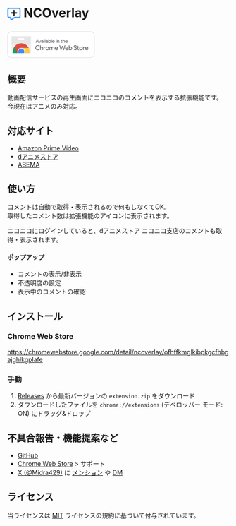 # <sub><img src="assets/icon.png" width="30px" height="30px"></sub> NCOverlay

[<img src="assets/badges/chrome.png" height="60px">](https://chromewebstore.google.com/detail/ofhffkmglkibpkgcfhbgajghlkgplafe)

## 概要

動画配信サービスの再生画面にニコニコのコメントを表示する拡張機能です。<br>
今現在はアニメのみ対応。

## 対応サイト
- [Amazon Prime Video](https://www.amazon.co.jp/gp/video/storefront/)
- [dアニメストア](https://animestore.docomo.ne.jp/animestore/)
- [ABEMA](https://abema.tv/video/genre/animation)

## 使い方
コメントは自動で取得・表示されるので何もしなくてOK。<br>
取得したコメント数は拡張機能のアイコンに表示されます。<br>

ニコニコにログインしていると、dアニメストア ニコニコ支店のコメントも取得・表示されます。

#### ポップアップ
- コメントの表示/非表示
- 不透明度の設定
- 表示中のコメントの確認

## インストール

### Chrome Web Store

https://chromewebstore.google.com/detail/ncoverlay/ofhffkmglkibpkgcfhbgajghlkgplafe

### 手動

1. [Releases](https://github.com/Midra429/NCOverlay/releases) から最新バージョンの `extension.zip` をダウンロード
2. ダウンロードしたファイルを `chrome://extensions` (デベロッパー モード: ON) にドラッグ&ドロップ

## 不具合報告・機能提案など

- [GitHub](https://github.com/Midra429/NCOverlay/issues)
- [Chrome Web Store](https://chromewebstore.google.com/detail/ofhffkmglkibpkgcfhbgajghlkgplafe) > サポート
- [X (@Midra429)](https://x.com/Midra429) に [メンション](https://x.com/intent/tweet?screen_name=Midra429) や [DM](https://x.com/messages/compose?recipient_id=1052566817279864837)

## ライセンス

当ライセンスは [MIT](LICENSE.txt) ライセンスの規約に基づいて付与されています。
